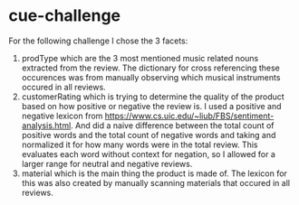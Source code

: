 # cue-challenge

For the following challenge I chose the 3 facets:

1. prodType which are the 3 most mentioned music related nouns extracted from the review.  The dictionary for cross referencing these occurences was from manually observing which musical instruments occured in all reviews.
2. customerRating which is trying to determine the quality of the product based on how positive or negative the review is.  I used a positive and negative lexicon from https://www.cs.uic.edu/~liub/FBS/sentiment-analysis.html.  And did a naive difference between the total count of positive words and the total count of negative words and taking and normalized it for how many words were in the total review.  This evaluates each word without context for negation, so I allowed for a larger range for neutral and negative reviews.
3. material which is the main thing the product is made of.  The lexicon for this was also created by manually scanning materials that occured in all reviews.
